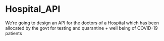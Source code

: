 # Hospital_API
We’re going to design an API for the doctors of a Hospital which has been allocated by the govt for testing and quarantine + well being of COVID-19 patients
